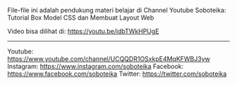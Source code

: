 File-file ini adalah pendukung materi belajar di Channel Youtube Soboteika:
Tutorial Box Model CSS dan Membuat Layout Web



Video bisa dilihat di:
https://youtu.be/idbTWkHPUgE

--------------------
Youtube: https://www.youtube.com/channel/UCQQDR1OSxkpE4MqKFWBJ3yw Instagram: https://www.instagram.com/soboteika Facebook: https://www.facebook.com/soboteika Twitter: https://twitter.com/soboteika
